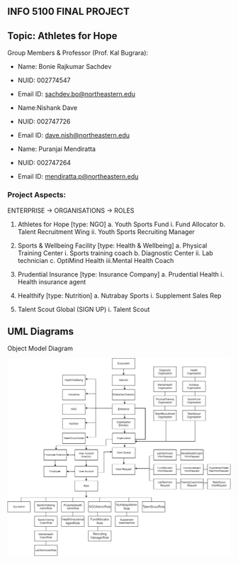 ## INFO 5100 FINAL PROJECT

## Topic: Athletes for Hope

Group Members & Professor (Prof. Kal Bugrara):

- Name: Bonie Rajkumar Sachdev
- NUID: 002774547
- Email ID: sachdev.bo@northeastern.edu

- Name:Nishank Dave
- NUID: 002747726
- Email ID: dave.nish@northeastern.edu

- Name: Puranjai Mendiratta
- NUID: 002747264
- Email ID: mendiratta.p@northeastern.edu


### Project Aspects:

ENTERPRISE → ORGANISATIONS → ROLES

1. Athletes for Hope [type: NGO]
	a. Youth Sports Fund
		i. Fund Allocator
	b. Talent Recruitment Wing
		ii. Youth Sports Recruiting Manager

2. Sports & Wellbeing Facility [type: Health & Wellbeing]
	a. Physical Training Center
		i. Sports training coach
	b. Diagnostic Center
		ii. Lab technician
	c. OptiMind Health
		iii.Mental Health Coach

3. Prudential Insurance [type: Insurance Company]
	a. Prudential Health
		i. Health insurance agent

4. Healthify [type: Nutrition]
	a. Nutrabay Sports
		i. Supplement Sales Rep

5. Talent Scout Global (SIGN UP)
		i. Talent Scout
		
		
## UML Diagrams
Object Model Diagram
		
![](https://github.com/Bonie1999/Athletes-for-Hope/blob/Nishank/UML%20Diagrams/UML_Objectmodel_AED.jpg) 

